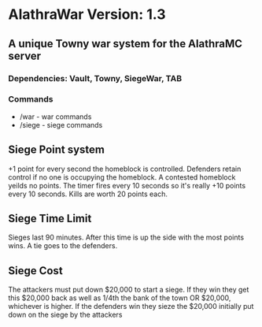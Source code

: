 # AlathraWar Version: 1.3
## A unique Towny war system for the AlathraMC server

### Dependencies: Vault, Towny, SiegeWar, TAB

### Commands
+ /war - war commands
+ /siege - siege commands

## Siege Point system
+1 point for every second the homeblock is controlled. Defenders retain control if no one is occupying the homeblock. A contested homeblock yeilds no points. The timer fires every 10 seconds so it's really +10 points every 10 seconds. Kills are worth 20 points each.

## Siege Time Limit
Sieges last 90 minutes. After this time is up the side with the most points wins. A tie goes to the defenders.

## Siege Cost
The attackers must put down $20,000 to start a siege. If they win they get this $20,000 back as well as 1/4th the bank of the town OR $20,000, whichever is higher. If the defenders win they sieze the $20,000 initially put down on the siege by the attackers
